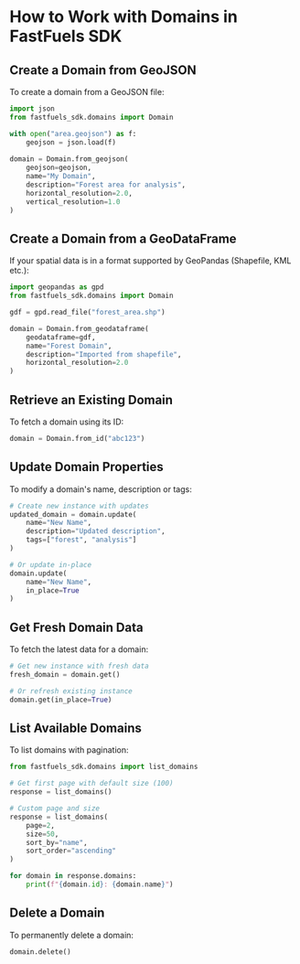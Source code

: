 # How to Work with Domains in FastFuels SDK

## Create a Domain from GeoJSON

To create a domain from a GeoJSON file:

```python
import json
from fastfuels_sdk.domains import Domain

with open("area.geojson") as f:
    geojson = json.load(f)
    
domain = Domain.from_geojson(
    geojson=geojson,
    name="My Domain",
    description="Forest area for analysis",
    horizontal_resolution=2.0,
    vertical_resolution=1.0
)
```

## Create a Domain from a GeoDataFrame

If your spatial data is in a format supported by GeoPandas (Shapefile, KML etc.):

```python
import geopandas as gpd
from fastfuels_sdk.domains import Domain

gdf = gpd.read_file("forest_area.shp")

domain = Domain.from_geodataframe(
    geodataframe=gdf,
    name="Forest Domain",
    description="Imported from shapefile",
    horizontal_resolution=2.0
)
```

## Retrieve an Existing Domain

To fetch a domain using its ID:

```python
domain = Domain.from_id("abc123")
```

## Update Domain Properties 

To modify a domain's name, description or tags:

```python
# Create new instance with updates
updated_domain = domain.update(
    name="New Name",
    description="Updated description",
    tags=["forest", "analysis"]
)

# Or update in-place
domain.update(
    name="New Name",
    in_place=True
)
```

## Get Fresh Domain Data

To fetch the latest data for a domain:

```python
# Get new instance with fresh data
fresh_domain = domain.get()

# Or refresh existing instance
domain.get(in_place=True)
```

## List Available Domains

To list domains with pagination:

```python
from fastfuels_sdk.domains import list_domains

# Get first page with default size (100)
response = list_domains()

# Custom page and size 
response = list_domains(
    page=2,
    size=50,
    sort_by="name",
    sort_order="ascending"
)

for domain in response.domains:
    print(f"{domain.id}: {domain.name}")
```

## Delete a Domain

To permanently delete a domain:

```python
domain.delete()
```